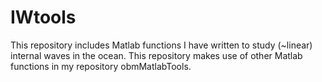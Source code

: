 # IWtools
This repository includes Matlab functions I have written to study (~linear) internal waves in the ocean. This repository makes use of other Matlab functions in my repository obmMatlabTools.
